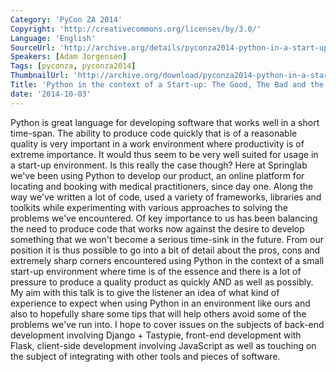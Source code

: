 ```yaml
---
Category: 'PyCon ZA 2014'
Copyright: 'http://creativecommons.org/licenses/by/3.0/'
Language: 'English'
SourceUrl: 'http://archive.org/details/pyconza2014-python-in-a-start-up'
Speakers: [Adam Jorgensen]
Tags: [pyconza, pyconza2014]
ThumbnailUrl: 'http://archive.org/download/pyconza2014-python-in-a-start-up/pyconza2014-python-in-a-start-up.thumbs/12%20A%20Python%20in%20the%20context%20of%20a%20Start-up-_000001.jpg'
Title: 'Python in the context of a Start-up: The Good, The Bad and the Ugly'
date: '2014-10-03'
---
```

Python is great language for developing software that works well in a short time-span. The ability to produce code quickly that is of a reasonable quality is very important in a work environment where productivity is of extreme importance. It would thus seem to be very well suited for usage in a start-up environment. Is this really the case though?
Here at Springlab we've been using Python to develop our product, an online platform for locating and booking with medical practitioners, since day one. Along the way we've written a lot of code, used a variety of frameworks, libraries and toolkits while experimenting with various approaches to solving the problems we've encountered. Of key importance to us has been balancing the need to produce code that works now against the desire to develop something that we won't become a serious time-sink in the future.
From our position it is thus possible to go into a bit of detail about the pros, cons and extremely sharp corners encountered using Python in the context of a small start-up environment where time is of the essence and there is a lot of pressure to produce a quality product as quickly AND as well as possibly.
My aim with this talk is to give the listener an idea of what kind of experience to expect when using Python in an environment like ours and also to hopefully share some tips that will help others avoid some of the problems we've run into. I hope to cover issues on the subjects of back-end development involving Django + Tastypie, front-end development with Flask, client-side development involving JavaScript as well as touching on the subject of integrating with other tools and pieces of software.